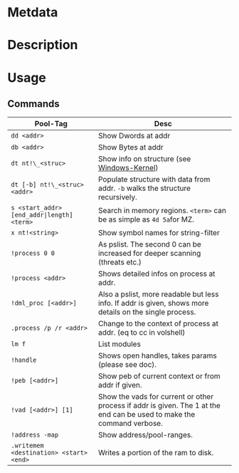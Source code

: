 # Metdata

# Description

# Usage

## Commands
| Pool-Tag  | Desc |
| ------------- | ------------- |
| `dd <addr>` | Show Dwords at addr |
| `db <addr>` | Show Bytes at addr |
| `dt nt!\_<struc>` | Show info on structure (see [Windows-Kernel](Windows-Kernel)) |
| `dt [-b] nt!\_<struc> <addr>` | Populate structure with data from addr. `-b` walks the structure recursively. |
| `s <start_addr> [end_addr\|length] <term>` | Search in memory regions. `<term>` can be as simple as `4d 5a`for MZ. |
| `x nt!<string>` | Show symbol names for string-filter |
| `!process 0 0` | As pslist. The second 0 can be increased for deeper scanning (threats etc.) |
| `!process <addr>` | Shows detailed infos on process at addr. |
| `!dml_proc [<addr>]` | Also a pslist, more readable but less info. If addr is given, shows more details on the single process. |
| `.process /p /r <addr>` | Change to the context of process at addr. (eq to cc in volshell) |
| `lm f` | List modules |
| `!handle` | Shows open handles, takes params (please see doc).
| `!peb [<addr>]` | Show peb of current context or from addr if given. |
| `!vad [<addr>] [1]` | Show the vads for current or other process if addr is given. The 1 at the end can be used to make the command verbose. |
| `!address -map` | Show address/pool-ranges. |
| `.writemem <destination> <start> <end>` | Writes a portion of the ram to disk.|